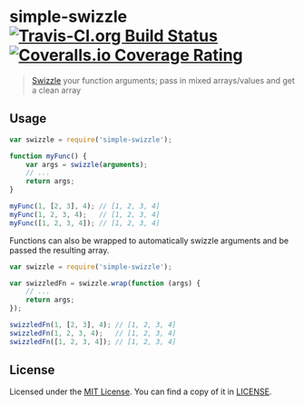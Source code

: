 # simple-swizzle [![Travis-CI.org Build Status](https://img.shields.io/travis/Qix-/node-simple-swizzle.svg?style=flat-square)](https://travis-ci.org/Qix-/node-simple-swizzle) [![Coveralls.io Coverage Rating](https://img.shields.io/coveralls/Qix-/node-simple-swizzle.svg?style=flat-square)](https://coveralls.io/r/Qix-/node-simple-swizzle)

> [Swizzle](https://en.wikipedia.org/wiki/Swizzling_(computer_graphics)) your function arguments; pass in mixed arrays/values and get a clean array

## Usage

```js
var swizzle = require('simple-swizzle');

function myFunc() {
	var args = swizzle(arguments);
	// ...
	return args;
}

myFunc(1, [2, 3], 4); // [1, 2, 3, 4]
myFunc(1, 2, 3, 4);   // [1, 2, 3, 4]
myFunc([1, 2, 3, 4]); // [1, 2, 3, 4]
```

Functions can also be wrapped to automatically swizzle arguments and be passed the resulting array.

```js
var swizzle = require('simple-swizzle');

var swizzledFn = swizzle.wrap(function (args) {
	// ...
	return args;
});

swizzledFn(1, [2, 3], 4); // [1, 2, 3, 4]
swizzledFn(1, 2, 3, 4);   // [1, 2, 3, 4]
swizzledFn([1, 2, 3, 4]); // [1, 2, 3, 4]
```

## License

Licensed under the [MIT License](http://opensource.org/licenses/MIT). You can find a copy of it in [LICENSE](LICENSE).
